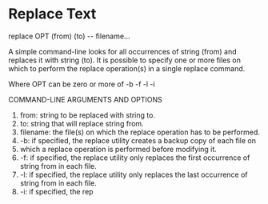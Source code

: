 # Replace Text

replace OPT (from) (to) -- filename...

A simple command-line looks for all occurrences of string (from) and replaces it with string (to).
It is possible to specify one or more files on which to perform the replace
operation(s) in a single replace command.

Where OPT can be zero or more of
-b
-f
-l
-i

COMMAND-LINE ARGUMENTS AND OPTIONS
1. from: string to be replaced with string to.
2. to: string that will replace string from.
3. filename: the file(s) on which the replace operation has to be performed.
4. -b: if specified, the replace utility creates a backup copy of each file on
5. which a replace operation is performed before modifying it.
6. -f: if specified, the replace utility only replaces the first occurrence of string
from in each file.
7. -l: if specified, the replace utility only replaces the last occurrence of string 
from in each file.
8. -i: if specified, the rep
